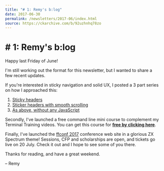 ```yaml
---
title: "# 1: Remy's b:log"
date: 2017-06-30
permalink: /newsletters/2017-06/index.html
source: https://ckarchive.com/b/92uzhnhq78zo
---
```


# # 1: Remy's b:log

Happy last Friday of June!

I'm still working out the format for this newsletter, but I wanted to share a few recent updates.

If you're interested in sticky navigation and solid UX, I posted a 3 part series on how I approached this:

1.  [Sticky headers](https://remysharp.com/2017/06/28/sticky-headers)
2.  [Sticker headers with smooth scrolling](https://remysharp.com/2017/06/29/smooth-scroll-with-sticky-nav)
3.  [As above, without any JavaScript](https://remysharp.com/2017/06/29/css-sticky-nav-and-smooth-scroll)

Secondly, I've launched a free command line mini course to complement my Terminal Training videos. You can get this course for [**free by clicking here**](https://terminal.training/thanks.html).

Finally, I've launched the [ffconf 2017](https://2017.ffconf.org) conference web site in a glorious ZX Spectrum theme! Sessions, CFP and scholarships are open, and tickets go live on 20 July. Check it out and I hope to see some of you there.

Thanks for reading, and have a great weekend.

– Remy
